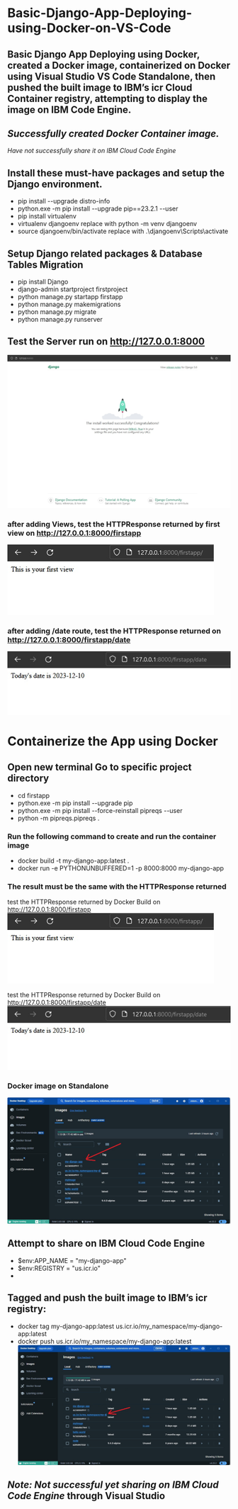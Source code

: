 # Basic-Django-App-Deploying-using-Docker-on-VS-Code

## Basic Django App Deploying using Docker, created a Docker image, containerized on Docker using Visual Studio VS Code Standalone, then pushed the built image to IBM’s icr Cloud Container registry, attempting to display the image on IBM Code Engine.

## _Successfully created Docker Container image._ 
_Have not successfully share it on IBM Cloud Code Engine_

## Install these must-have packages and setup the Django environment.

- pip install --upgrade distro-info
- python.exe -m pip install --upgrade pip==23.2.1 --user
- pip install virtualenv        
- virtualenv djangoenv replace with python -m venv djangoenv       
- source djangoenv/bin/activate replace with .\djangoenv\Scripts\activate    

## Setup Django related packages & Database Tables Migration
- pip install Django    
- django-admin startproject firstproject  
- python manage.py startapp firstapp     
- python manage.py makemigrations    
- python manage.py migrate   
- python manage.py runserver                                                                                                                                   

## Test the Server run on http://127.0.0.1:8000
![Django Test](https://github.com/eldoma/Basic-Django-App-Deploying-using-Docker-on-VS-Code/blob/main/Django%20test.jpg)

### after adding Views, test the HTTPResponse returned by first view on http://127.0.0.1:8000/firstapp 
![firstapp](https://github.com/eldoma/Basic-Django-App-Deploying-using-Docker-on-VS-Code/blob/main/firstapp.jpg)

### after adding /date route, test the HTTPResponse returned on http://127.0.0.1:8000/firstapp/date 
![date](https://github.com/eldoma/Basic-Django-App-Deploying-using-Docker-on-VS-Code/blob/main/date.jpg)

# Containerize the App using Docker 
## Open new terminal Go to specific project directory
- cd firstapp
- python.exe -m pip install --upgrade pip    
- python.exe -m pip install --force-reinstall pipreqs --user     
- python -m pipreqs.pipreqs .    

### Run the following command to create and run the container image        
- docker build -t my-django-app:latest .    
- docker run -e PYTHONUNBUFFERED=1 -p 8000:8000 my-django-app    

### The result must be the same with the HTTPResponse returned
test the HTTPResponse returned by Docker Build on http://127.0.0.1:8000/firstapp 
![firstapp](https://github.com/eldoma/Basic-Django-App-Deploying-using-Docker-on-VS-Code/blob/main/firstapp.jpg)

test the HTTPResponse returned by Docker Build on http://127.0.0.1:8000/firstapp/date 
![date](https://github.com/eldoma/Basic-Django-App-Deploying-using-Docker-on-VS-Code/blob/main/date.jpg)

### Docker image on Standalone
![Docker1](https://github.com/eldoma/Basic-Django-App-Deploying-using-Docker-on-VS-Code/blob/main/Docker1.jpg)

## Attempt to share on IBM Cloud Code Engine 
- $env:APP_NAME = "my-django-app"          
- $env:REGISTRY = "us.icr.io"
- 
## Tagged and push the built image to IBM’s icr registry:
- docker tag my-django-app:latest us.icr.io/my_namespace/my-django-app:latest    
- docker push us.icr.io/my_namespace/my-django-app:latest
![Docker2](https://github.com/eldoma/Basic-Django-App-Deploying-using-Docker-on-VS-Code/blob/main/Docker2.jpg)       

## _Note: Not successful yet sharing on IBM Cloud Code Engine_ through Visual Studio
